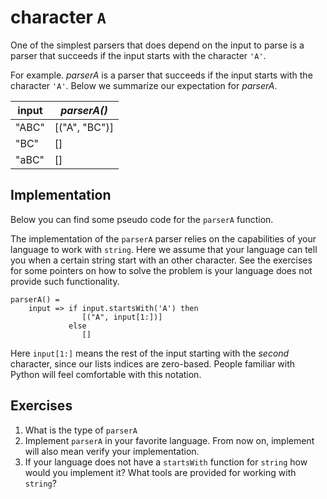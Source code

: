 # character `A`
One of the simplest parsers that does depend on the input to parse is a parser that succeeds if the input starts with the character `'A'`.

For example. *parserA* is a parser that succeeds if the input starts with the character `'A'`. Below we summarize our expectation for *parserA*.

| input | *parserA()*   |
|-------|---------------|
| "ABC" | [("A", "BC")] |
| "BC"  | []            |
| "aBC" | []            |

## Implementation
Below you can find some pseudo code for the `parserA` function.

The implementation of the `parserA` parser relies on the capabilities of your language to work with `string`. Here we assume that your language can tell you when a certain string start with an other character. See the exercises for some pointers on how to solve the problem is your language does not provide such functionality.


```
parserA() =
    input => if input.startsWith('A') then
                [("A", input[1:])]
             else
                []
```

Here `input[1:]` means the rest of the input starting with the *second* character, since our lists indices are zero-based. People familiar with Python will feel comfortable with this notation.

## Exercises
1. What is the type of `parserA`
2. Implement `parserA` in your favorite language. From now on, implement will also mean verify your implementation.
3. If your language does not have a `startsWith` function for `string` how would you implement it? What tools are provided for working with `string`?